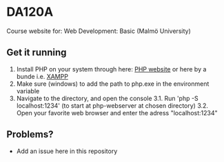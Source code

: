 # DA120A
Course website for: Web Development: Basic (Malmö University)

## Get it running
1. Install PHP on your system through here: <a href="http://php.net/manual/en/install.php">PHP website</a> or here by a bunde i.e. <a href="https://www.apachefriends.org/index.html">XAMPP</a>
2. Make sure (windows) to add the path to php.exe in the environment variable
3. Navigate to the directory, and open the console
3.1. Run 'php -S localhost:1234' (to start at php-webserver at chosen directory)
3.2. Open your favorite web browser and enter the adress "localhost:1234"

## Problems?
- Add an issue here in this repository
